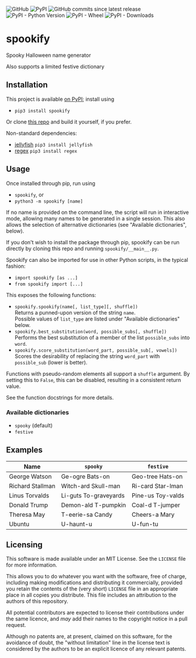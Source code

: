 ![GitHub](https://img.shields.io/github/license/georgewatson/spookify)
![PyPI](https://img.shields.io/pypi/v/spookify)
![GitHub commits since latest release](https://img.shields.io/github/commits-since/georgewatson/spookify/latest)
![PyPI - Python Version](https://img.shields.io/pypi/pyversions/spookify)
![PyPI - Wheel](https://img.shields.io/pypi/wheel/spookify)
![PyPI - Downloads](https://img.shields.io/pypi/dm/spookify)

# spookify
Spooky Halloween name generator

Also supports a limited festive dictionary

## Installation
This project is available [on PyPI](https://pypi.org/project/spookify/);
install using
* `pip3 install spookify`

Or clone [this repo](https://github.com/georgewatson/spookify) and build it
yourself, if you prefer.

Non-standard dependencies:
* [jellyfish](https://github.com/jamesturk/jellyfish)
  `pip3 install jellyfish`
* [regex](https://bitbucket.org/mrabarnett/mrab-regex)
  `pip3 install regex`

## Usage
Once installed through pip, run using
* `spookify`, or
* `python3 -m spookify [name]`

If no name is provided on the command line, the script will run in interactive
mode, allowing many names to be generated in a single session.
This also allows the selection of alternative dictionaries (see "Available
dictionaries", below).

If you don't wish to install the package through pip, spookify can be run
directly by cloning this repo and running `spookify/__main__.py`.

Spookify can also be imported for use in other Python scripts, in the typical
fashion:
* `import spookify [as ...]`
* `from spookify import [...]`

This exposes the following functions:
* `spookify.spookify(name[, list_type][, shuffle])`  
  Returns a punned-upon version of the string `name`.  
  Possible values of `list_type` are listed under "Available dictionaries"
  below.
* `spookify.best_substitution(word, possible_subs[, shuffle])`  
  Performs the best substitution of a member of the list `possible_subs` into
  `word`.
* `spookify.score_substitution(word_part, possible_sub[, vowels])`  
  Scores the desirability of replacing the string `word_part` with
  `possible_sub` (lower is better).

Functions with pseudo-random elements all support a `shuffle` argument.
By setting this to `False`, this can be disabled, resulting in a consistent
return value.

See the function docstrings for more details.

### Available dictionaries
* `spooky` (default)
* `festive`

## Examples

| Name             | `spooky`              | `festive`         |
|------------------|-----------------------|-------------------|
| George Watson    | Ge-ogre Bats-on       | Geo-tree Hats-on  |
| Richard Stallman | Witch-ard Skull-man   | Ri-card Star-lman |
| Linus Torvalds   | Li-guts To-graveyards | Pine-us Toy-valds |
| Donald Trump     | Demon-ald T-pumpkin   | Coal-d T-jumper   |
| Theresa May      | T-eerie-sa Candy      | Cheers-a Mary     |
| Ubuntu           | U-haunt-u             | U-fun-tu          |

## Licensing
This software is made available under an MIT License.
See the `LICENSE` file for more information.

This allows you to do whatever you want with the software,
free of charge,
including making modifications and distributing it commercially,
provided you retain the contents of the (very short) `LICENSE` file
in an appropriate place in all copies you distribute.
This file includes an attribution to the authors of this repository.

All potential contributors are expected to license their contributions under
the same licence,
and *may* add their names to the copyright notice in a pull request.

Although no patents are, at present, claimed on this software,
for the avoidance of doubt,
the "without limitation" line in the license text is considered by the authors
to be an explicit licence of any relevant patents.
